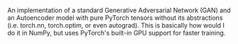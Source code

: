 An implementation of a standard Generative Adversarial Network (GAN) and an Autoencoder model with pure PyTorch tensors without its abstractions (i.e. torch.nn, torch.optim, or even autograd). This is basically how would I do it in NumPy, but uses PyTorch's built-in GPU support for faster training.
